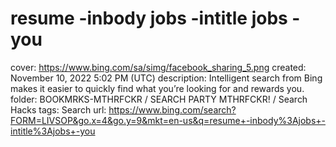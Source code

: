# resume -inbody jobs -intitle jobs -you

cover: https://www.bing.com/sa/simg/facebook_sharing_5.png
created: November 10, 2022 5:02 PM (UTC)
description: Intelligent search from Bing makes it easier to quickly find what you’re looking for and rewards you.
folder: BOOKMRKS-MTHRFCKR / SEARCH PARTY MTHRFCKR! / Search Hacks
tags: Search
url: https://www.bing.com/search?FORM=LIVSOP&go.x=4&go.y=9&mkt=en-us&q=resume+-inbody%3Ajobs+-intitle%3Ajobs+-you